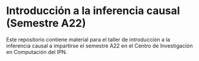 # Introducción a la inferencia causal  (Semestre A22)

Este repositorio contiene material para el taller de introducción a la inferencia causal a impartirse el semestre A22 en el Centro de Investigación en Computación del IPN.
